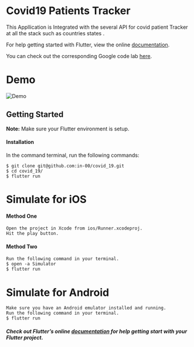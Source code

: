 # Covid19 Patients Tracker

This Appllication is Integrated with the several API for covid patient Tracker at all the stack such as countries states .

For help getting started with Flutter, view the online
[documentation](https://flutter.io/).

You can check out the corresponding Google code lab [here](https://codelabs.developers.google.com/codelabs/flutter/index.html?index=..%2F..%2Findex#0).

# Demo
![Demo](https://github.com/in-00/covid_19/blob/d647c57e83b60ceac986da2b5e0a2a44ba74c918/ezgif.com-gif-maker.gif)


## Getting Started
**Note:** Make sure your Flutter environment is setup.

#### Installation

In the command terminal, run the following commands:

    $ git clone git@github.com:in-00/covid_19.git
    $ cd covid_19/
    $ flutter run

# Simulate for iOS
#### Method One
    
    Open the project in Xcode from ios/Runner.xcodeproj.
    Hit the play button.

#### Method Two

    Run the following command in your terminal.
    $ open -a Simulator
    $ flutter run

# Simulate for Android

    Make sure you have an Android emulator installed and running.
    Run the following command in your terminal.
    $ flutter run

##### Check out Flutter’s online [documentation](http://flutter.io/) for help getting start with your Flutter project.
